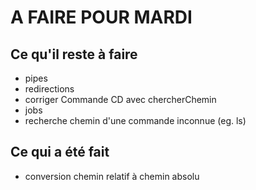 # A FAIRE POUR MARDI

## Ce qu'il reste à faire

- pipes
- redirections
- corriger Commande CD avec chercherChemin
- jobs
- recherche chemin d'une commande inconnue (eg. ls)

## Ce qui a été fait

- conversion chemin relatif à chemin absolu
